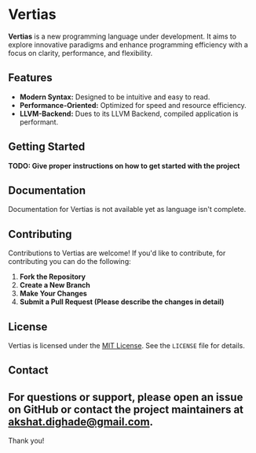 # Vertias

**Vertias** is a new programming language under development. It aims to explore innovative paradigms and enhance programming efficiency with a focus on clarity, performance, and flexibility.

## Features

- **Modern Syntax:** Designed to be intuitive and easy to read.
- **Performance-Oriented:** Optimized for speed and resource efficiency.
- **LLVM-Backend:** Dues to its LLVM Backend, compiled application is performant.

## Getting Started

  **TODO: Give proper instructions on how to get started with the project**

## Documentation

Documentation for Vertias is not available yet as language isn't complete.

## Contributing

Contributions to Vertias are welcome! If you'd like to contribute, for contributing you can do the following:

1. **Fork the Repository**
2. **Create a New Branch**
3. **Make Your Changes**
4. **Submit a Pull Request (Please describe the changes in detail)**

## License

Vertias is licensed under the [MIT License](LICENSE). See the `LICENSE` file for details.

## Contact

For questions or support, please open an issue on GitHub or contact the project maintainers at [akshat.dighade@gmail.com](mailto:auth0x78+github@gmail.com).
---

Thank you!
